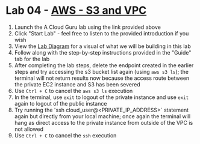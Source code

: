 # Lab 04 - [AWS - S3 and VPC](https://learn.acloud.guru/handson/37331c72-e3f1-4ded-9607-61d993fbb5a5)

1. Launch the A Cloud Guru lab using the link provided above
1. Click "Start Lab" - feel free to listen to the provided introduction if you wish
1. View the [Lab Diagram](https://labkeep-assets-production.s3.amazonaws.com/s6geowm939gkihz9hb7cc0ppedad?response-content-disposition=inline%3B%20filename%3D%22Create%20an%20S3%20bucket%20and%20VPC%20Endpoint.png%22%3B%20filename%2A%3DUTF-8%27%27Create%2520an%2520S3%2520bucket%2520and%2520VPC%2520Endpoint.png&response-content-type=image%2Fpng&X-Amz-Algorithm=AWS4-HMAC-SHA256&X-Amz-Credential=ASIAVKPCGNLNZ3W63F6G%2F20240911%2Fus-east-1%2Fs3%2Faws4_request&X-Amz-Date=20240911T152046Z&X-Amz-Expires=11259&X-Amz-Security-Token=IQoJb3JpZ2luX2VjEGUaCXVzLWVhc3QtMSJGMEQCICLIQLSf6jAzik26iSer6N4FMA1%2Bw6bY5hUa5dwW8jF4AiBBPbdpiy5vefMDMjIxsmw2GZlGlyJkvahQdiZVsd7nHSqMBAiO%2F%2F%2F%2F%2F%2F%2F%2F%2F%2F8BEAMaDDM2NjA4MzQ2Nzk5NSIM4O1jZBXyYA%2BUimc2KuAD2dkb3Lyq3d7culCUSuCDxrCrSevaoywxYENlGsw%2BtQuYEmI9x%2FPkXOgbzzWAzy813%2BeuiYsSVuP2A0QGSnKx8aLaiaa%2BSY7%2B2%2B9QbcO%2BNc7Qt4DbQ6FnDlKvIcqAm95NwW59kz9i6%2BYQuirD1o%2FVOLI1hZo9UQAqKTaQri359kWomHqcakanzwG5UdFiV6oIpaJIts0lJbWORoA9AAhM2HQNfa3neLHBvUIFFXzbiyGQvKPJy7EMRl5hivvSQqMTLWWIOtSdHwTFGPcSjy3muzmg8O1sG28yRRhxy0McQhzcbKV5Z8TPa90dg19kwzGXUzi46koFr5S88xV%2FTFMdFerSyaqgpnJxubWE68new0SKnddHoKjWnhrdZSIHdk8EGSNNu2PpjcW%2Bz8Sr4jL9lgbPpTGmN%2BqDcKuswD%2BJwWZK7dM%2FNkosvp1Y2rmH2dMZM24KCvGe45cst%2Fv%2FWOYGeBsYzwzEzF%2FGf%2F%2F%2BCrGcIUDyM6asoYHIV9I2SwCSUsYAwLpydeIEtFhDTRtSygfmgZfkcyfSvlHCZ5d86lc77qI3TcizfNqTFpIwzwMovin0bqGid6nrXQ9yqdmKNGqJ3s01VOxBvhbmEK9RedhhJ61eC6JR5C%2FCva3jwSv4NSz1MOmZhrcGOqYByZX6VWqyl2BFMahgYAzKhtdwMygA4sywwiSXJ9kZDsxF9djqT%2B9hBGV0XBHHFs0IyoUNTFVgSsLz5USyfftBzuue7xyTCvtggPO7kPw7wV%2BFQ%2BE6cmobo1lFJ9sU8Yxc7A9xniV%2FsQ%2B6BrwhU%2BWwqPpRGycEfb%2FTyk%2BNCdXjRonPwCQ%2BvuDbxFzc3luejz3KO0jQf9De9xsietINYbAdFeyYV32wnw%3D%3D&X-Amz-SignedHeaders=host&X-Amz-Signature=aba1b2b86f58d2ce5bfb9c31a1ea03392c7b42b8a28f86fbd90f43cbff527571) for a visual of what we will be building in this lab
1. Follow along with the step-by-step instructions provided in the "Guide" tab for the lab
1. After completing the lab steps, delete the endpoint created in the earlier steps and try accessing the s3 bucket list again (using `aws s3 ls`); the terminal will not return results now because the access route between the private EC2 instance and S3 has been severed
1. Use `Ctrl + C` to cancel the `aws s3 ls` execution
1. In the terminal, use `exit` to logout of the private instance and use `exit` again to logout of the public instance
1. Try running the 'ssh cloud_user@<PRIVATE_IP_ADDRESS>` statement again but directly from your local machine; once again the terminal will hang as direct access to the private instance from outside of the VPC is not allowed
1. Use `Ctrl + C` to cancel the `ssh` execution